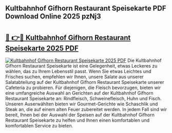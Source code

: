 ## Kultbahnhof Gifhorn Restaurant Speisekarte PDF Download Online 2025 pzNj3

# <h2><a href="http://gc7oh2.nevu.top/?p=Kultbahnhof+Gifhorn+Restaurant+Speisekarte">🔗 👉🔴 Kultbahnhof Gifhorn Restaurant Speisekarte 2025 PDF</a></h2>

[![Kultbahnhof Gifhorn Restaurant Speisekarte 2025 PDF](https://i.imgur.com/dBaPXMq.png)](http://gc7oh2.nevu.top/?p=Kultbahnhof+Gifhorn+Restaurant+Speisekarte)
Die Kultbahnhof Gifhorn Restaurant Speisekarte ist eine Gelegenheit, etwas Leckeres zu wählen, das zu Ihrem Lebensstil passt. Wenn Sie etwas Leichtes und Frisches suchen, empfehlen wir Ihnen, unsere Salate aus unserer Salatabteilung auf der Kultbahnhof Gifhorn Restaurant Speisekarte unserer Cafeteria zu probieren. Für diejenigen, die Fleisch bevorzugen, bieten wir eine umfangreiche Auswahl an Gerichten auf der Kultbahnhof Gifhorn Restaurant Speisekarte an: Rindfleisch, Schweinefleisch, Huhn und Fisch. Unseren Auserwählten bieten wir Gourmet-Gerichte wie Schaschlik und Steak an, die auf einem alten Feuer zubereitet werden. In jedem Fall sind wir bereit, Ihnen bei der Auswahl der Speisen auf der Kultbahnhof Gifhorn Restaurant Speisekarte zu helfen und Ihnen einen komfortablen und komfortablen Service zu bieten.
